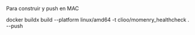 Para construir y push en MAC

docker buildx build --platform linux/amd64 -t clioo/momenry_healthcheck . --push
